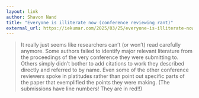 ```yaml
---
layout: link
author: Shavon Nand
title: "Everyone is illiterate now (conference reviewing rant)"
external_url: https://iekumar.com/2025/03/25/everyone-is-illiterate-now-conference-reviewing-rant/
---
```


> It really just seems like researchers can’t (or won’t) read carefully anymore. Some authors failed to identify major relevant literature from the proceedings of the very conference they were submitting to. Others simply didn’t bother to add citations to work they described directly and referred to by name. Even some of the other conference reviewers spoke in platitudes rather than point out specific parts of the paper that exemplified the points they were making. (The submissions have line numbers! They are in red!!)

